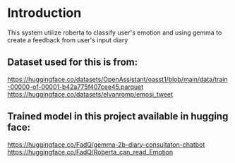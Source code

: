 # Introduction
This system utilize roberta to classify user's emotion and using gemma to create a feedback from user's input diary

## Dataset used for this is from:
https://huggingface.co/datasets/OpenAssistant/oasst1/blob/main/data/train-00000-of-00001-b42a775f407cee45.parquet
https://huggingface.co/datasets/elvanromp/emosi_tweet

## Trained model in this project available in hugging face:
https://huggingface.co/FadQ/gemma-2b-diary-consultaton-chatbot
https://huggingface.co/FadQ/Roberta_can_read_Emotion
